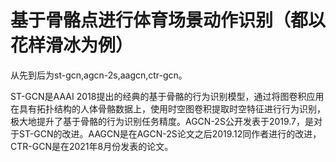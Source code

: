 # 基于骨骼点进行体育场景动作识别（都以花样滑冰为例）

从先到后为st-gcn,agcn-2s,aagcn,ctr-gcn。

ST-GCN是AAAI 2018提出的经典的基于骨骼的行为识别模型，通过将图卷积应用在具有拓扑结构的人体骨骼数据上，使用时空图卷积提取时空特征进行行为识别，极大地提升了基于骨骼的行为识别任务精度。AGCN-2S公开发表于2019.7，是对于ST-GCN的改进。AAGCN是在AGCN-2S论文之后2019.12同作者进行的改进，CTR-GCN是在2021年8月份发表的论文。

